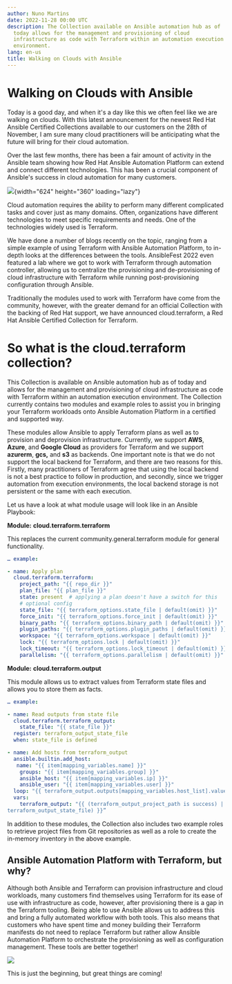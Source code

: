 ```yaml
---
author: Nuno Martins
date: 2022-11-28 00:00 UTC
description: The Collection available on Ansible automation hub as of
  today allows for the management and provisioning of cloud
  infrastructure as code with Terraform within an automation execution
  environment.
lang: en-us
title: Walking on Clouds with Ansible
---
```


# Walking on Clouds with Ansible

Today is a good day, and when it\'s a day like this we often feel like
we are walking on clouds. With this latest announcement for the newest
Red Hat Ansible Certified Collections available to our customers on the
28th of November, I am sure many cloud practitioners will be
anticipating what the future will bring for their cloud automation. 

Over the last few months, there has been a fair amount of activity in
the Ansible team showing how Red Hat Ansible Automation Platform can
extend and connect different technologies. This has been a crucial
component of Ansible's success in cloud automation for many customers.

![](https://lh4.googleusercontent.com/6oMDqzqtZumAj0ecMols413I2wj8Hw73CbxlgQ86PmYieO3HQyRW61NCEaq4qpEixEh_uWVSNGuYDdMfq_tvi44qnQ-RgncujC-RxYIWDZ_lTjxEJo8xfga7Wp31UsyRo_pzjXf_LKwpYmXynnI6m6VFVPz2LglzZYAFNZSz8cEXFxfa1ORbpqS_tv28){width="624"
height="360" loading="lazy"}


Cloud automation requires the ability to perform many different
complicated tasks and cover just as many domains. Often, organizations
have different technologies to meet specific requirements and needs. One
of the technologies widely used is Terraform.  

We have done a number of blogs recently on the topic, ranging from a
simple example of using Terraform with Ansible Automation Platform,
to in-depth looks at the differences between the tools.
AnsibleFest 2022 even featured a lab where we got to work with Terraform
through automation controller, allowing us to centralize the
provisioning and de-provisioning of cloud infrastructure with Terraform
while running post-provisioning configuration through Ansible.

Traditionally the modules used to work with Terraform have come from the
community, however, with the greater demand for an official Collection
with the backing of Red Hat support, we have announced cloud.terraform,
a Red Hat Ansible Certified Collection for Terraform. 

# So what is the cloud.terraform collection?

This Collection is available on Ansible automation hub as of today and
allows for the management and provisioning of cloud infrastructure as
code with Terraform within an automation execution environment. The
Collection currently contains two modules and example roles to assist
you in bringing your Terraform workloads onto Ansible Automation
Platform in a certified and supported way. 

These modules allow Ansible to apply Terraform plans as well as to
provision and deprovision infrastructure. Currently, we support **AWS**,
**Azure**, and **Google Cloud** as providers for Terraform and we
support **azurerm**, **gcs,** and **s3** as backends. One important note
is that we do not support the local backend for Terraform, and there are
two reasons for this.  Firstly, many practitioners of Terraform agree
that using the local backend is not a best practice to follow in
production, and secondly, since we trigger automation from execution
environments, the local backend storage is not persistent or the same
with each execution. 

Let us have a look at what module usage will look like in an Ansible
Playbook:

**Module:** **cloud.terraform.terraform**

This replaces the current community.general.terraform module for general
functionality.

``` yml
… example:

- name: Apply plan
  cloud.terraform.terraform:
    project_path: "{{ repo_dir }}"
    plan_file: "{{ plan_file }}"
    state: present  # applying a plan doesn't have a switch for this
    # optional config
    state_file: "{{ terraform_options.state_file | default(omit) }}"
    force_init: "{{ terraform_options.force_init | default(omit) }}"
    binary_path: "{{ terraform_options.binary_path | default(omit) }}"
    plugin_paths: "{{ terraform_options.plugin_paths | default(omit) }}"
    workspace: "{{ terraform_options.workspace | default(omit) }}"
    lock: "{{ terraform_options.lock | default(omit) }}"
    lock_timeout: "{{ terraform_options.lock_timeout | default(omit) }}"
    parallelism: "{{ terraform_options.parallelism | default(omit) }}"
```

**Module:** **cloud.terraform.output**

This module allows us to extract values from Terraform state files and
allows you to store them as facts.

``` yml
… example:

- name: Read outputs from state file
  cloud.terraform.terraform_output:
    state_file: "{{ state_file }}"
  register: terraform_output_state_file
  when: state_file is defined

- name: Add hosts from terraform_output
  ansible.builtin.add_host:
   name: "{{ item[mapping_variables.name] }}"
    groups: "{{ item[mapping_variables.group] }}"
    ansible_host: "{{ item[mapping_variables.ip] }}"
    ansible_user: "{{ item[mapping_variables.user] }}"
  loop: "{{ terraform_output.outputs[mapping_variables.host_list].value }}"
  vars:
    terraform_output: "{{ (terraform_output_project_path is success) | ternary(terraform_output_project_path, 
terraform_output_state_file) }}”
```

In addition to these modules, the Collection also includes two example
roles to retrieve project files from Git repositories as well as a role
to create the in-memory inventory in the above example. 

## Ansible Automation Platform with Terraform, but why?

Although both Ansible and Terraform can provision infrastructure and
cloud workloads, many customers find themselves using Terraform for its
ease of use with infrastructure as code, however, after provisioning
there is a gap in the Terraform tooling. Being able to use Ansible
allows us to address this and bring a fully automated workflow with both
tools. This also means that customers who have spent time and money
building their Terraform manifests do not need to replace Terraform but
rather allow Ansible Automation Platform to orchestrate the provisioning
as well as configuration management. These tools are better together! 

![](https://lh3.googleusercontent.com/rtg3sXKmZsNfW0LqNTQ_WPKrjyw7jZYHY64e1SeX8BSOvuacOqoOLBQxFW3mwcIdnZlOiHdY19MkNdSvAnUtgz73yWeTpFARZ0d9WmiHhI176L33r1VaKvolpkbNWkr9V-ca8LmnPEiCugs5aS6ZbbFsYPT6XyS__dV1eIDoEntSyiGnNa-0gWVTUIKW8Q)

This is just the beginning, but great things are coming!
